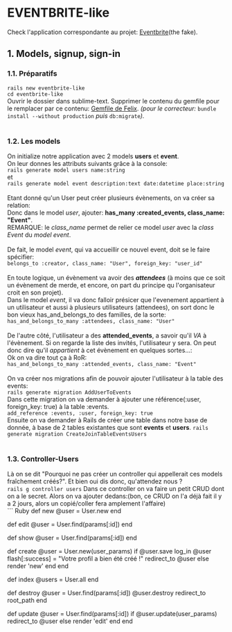 # EVENTBRITE-like

Check l'application correspondante au projet: [Eventbrite](https://quiet-coast-33347.herokuapp.com/)(the fake).

## 1. Models, signup, sign-in

### 1.1. Préparatifs
`rails new eventbrite-like`<br/>
`cd eventbrite-like`<br/>
Ouvrir le dossier dans sublime-text. Supprimer le contenu du gemfile pour le remplacer par ce contenu: [Gemfile de Felix](https://github.com/felhix/cheat_sheets/blob/master/Ruby/Gemfile.rb).
*(pour le correcteur:* `bundle install --without production` *puis* `db:migrate`*).*
<br/>
<br/>
### 1.2. Les models

On initialize notre application avec 2 models **users** et **event**. </br>
On leur donnes les attributs suivants grâce à la console:</br>
`rails generate model users name:string` </br>
et</br>
`rails generate model event description:text date:datetime place:string`
<br/>
<br/>
Etant donné qu'un User peut créer plusieurs évènements, on va créer sa relation:<br/>
Donc dans le model *user*, ajouter: **has_many :created_events, class_name: "Event"**.<br/>
REMARQUE: le *class_name* permet de relier ce model *user* avec la *class Event* du *model event*.
<br/>
<br/>
De fait, le model *event*, qui va accueillir ce nouvel event, doit se le faire spécifier: <br/>
`belongs_to :creator, class_name: "User", foreign_key: "user_id"` 
<br/>
<br/>
En toute logique, un évènement va avoir des _**attendees**_ (à moins que ce soit un évènement de merde, et encore, on part du principe qu l'organisateur croit en son projet).<br/>
Dans le model *event*, il va donc falloir présicer que l'evenement appartient à un utilisateur et aussi à plusieurs utilisateurs (attendees), on sort donc le bon vieux has_and_belongs_to des familles, de la sorte:<br/>
`has_and_belongs_to_many :attendees, class_name: "User"`
<br/>
<br/>
De l'autre côté, l'utilisateur a des **attended_events**, a savoir qu'il *VA* à l'évènement. Si on regarde la liste des invités, l'utilisateur y sera. On peut donc dire qu'il *appartient* à cet évènement en quelques sortes...:<br/>
Ok on va dire tout ça à RoR:<br/>
`has_and_belongs_to_many :attended_events, class_name: "Event"`
<br/>
<br/>
On va créer nos migrations afin de pouvoir ajouter l'utilisateur à la table des events:<br/>
`rails generate migration AddUserToEvents`<br/>
Dans cette migration on va demander à ajouter une référence(:user, foreign_key: true) à la table :events. <br/>
        `add_reference :events, :user, foreign_key: true`
<br/>
Ensuite on va demander à Rails de créer une table dans notre base de donnée, à base de 2 tables existantes que sont **events** et **users**.
`rails generate migration CreateJoinTableEventsUsers`
<br/>
<br/>
### 1.3. Controller-Users
Là on se dit "Pourquoi ne pas créer un controller qui appellerait ces models fraîchement créés?". Et bien oui dis donc, qu'attendez nous ? <br/>
`rails g controller users`
Dans ce controller on va faire un petit CRUD dont on a le secret. Alors on va ajouter dedans:(bon, ce CRUD on l'a déjà fait il y a 2 jours, alors un copié/coller fera amplement l'affaire)<br/>
        ``` Ruby
           def new
    @user = User.new
  end

  def edit
    @user = User.find(params[:id])
  end

  def show
    @user = User.find(params[:id])
  end

  def create
    @user = User.new(user_params)
    if @user.save
      log_in @user
      flash[:success] = "Votre profil a bien été créé !"
      redirect_to @user
    else render 'new'
    end
  end

  def index
    @users = User.all
  end

  def destroy
    @user = User.find(params[:id])
    @user.destroy
    redirect_to root_path
  end

  def update
    @user = User.find(params[:id])
    if @user.update(user_params)
      redirect_to @user
    else render 'edit'
    end
  end
  ```
  











